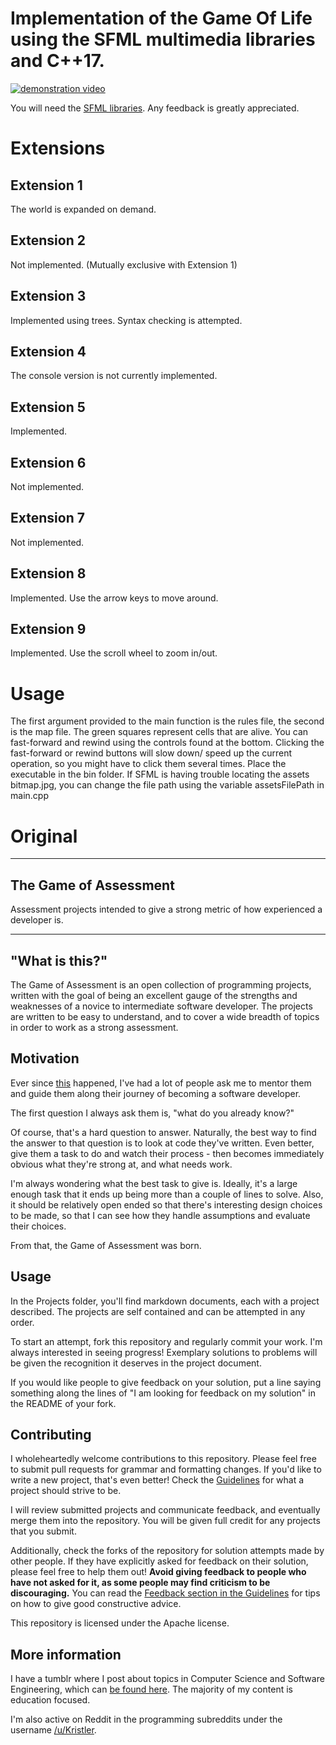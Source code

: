 # Implementation of the Game Of Life using the SFML multimedia libraries and C++17.

[![demonstration video](http://img.youtube.com/vi/T6eouj-GRJA/0.jpg)](http://www.youtube.com/watch?v=T6eouj-GRJA)


You will need the [SFML libraries](https://www.sfml-dev.org/tutorials/2.5/).
Any feedback is greatly appreciated.

# Extensions
## Extension 1
The world is expanded on demand.

## Extension 2
Not implemented. (Mutually exclusive with Extension 1)

## Extension 3
Implemented using trees.
Syntax checking is attempted.

## Extension 4
The console version is not currently implemented.

## Extension 5
Implemented.

## Extension 6
Not implemented.

## Extension 7
Not implemented.

## Extension 8
Implemented. Use the arrow keys to move around.

## Extension 9
Implemented. Use the scroll wheel to zoom in/out.

# Usage
The first argument provided to the main function is the rules file, the second is the map file.
The green squares represent cells that are alive.
You can fast-forward and rewind using the controls found at the bottom. Clicking the fast-forward or rewind buttons will slow down/ speed up the current operation, so you might have to click them several times.
Place the executable in the bin folder.
If SFML is having trouble locating the assets bitmap.jpg, you can change the file path using the variable assetsFilePath in main.cpp

# Original
***********

## The Game of Assessment
Assessment projects intended to give a strong metric of how experienced a developer is.
***********

## "What is this?"

The Game of Assessment is an open collection of programming projects, written with the goal of being an excellent gauge of the strengths and weaknesses of a novice to intermediate software developer. The projects are written to be easy to understand, and to cover a wide breadth of topics in order to work as a strong assessment.

## Motivation

Ever since [this](http://www.forbes.com/sites/michaelhumphrey/2013/11/10/meet-a-young-redditor-who-could-teach-some-teachers-a-lesson/) happened, I've had a lot of people ask me to mentor them and guide them along their journey of becoming a software developer.

The first question I always ask them is, "what do you already know?" 

Of course, that's a hard question to answer. Naturally, the best way to find the answer to that question is to look at code they've written. Even better, give them a task to do and watch their process - then becomes immediately obvious what they're strong at, and what needs work.

I'm always wondering what the best task to give is. Ideally, it's a large enough task that it ends up being more than a couple of lines to solve. Also, it should be relatively open ended so that there's interesting design choices to be made, so that I can see how they handle assumptions and evaluate their choices.

From that, the Game of Assessment was born.

## Usage

In the Projects folder, you'll find markdown documents, each with a project described. The projects are self contained and can be attempted in any order.

To start an attempt, fork this repository and regularly commit your work. I'm always interested in seeing progress! Exemplary solutions to problems will be given the recognition it deserves in the project document.

If you would like people to give feedback on your solution, put a line saying something along the lines of "I am looking for feedback on my solution" in the README of your fork.

## Contributing

I wholeheartedly welcome contributions to this repository. Please feel free to submit pull requests for grammar and formatting changes. If you'd like to write a new project, that's even better! Check the [Guidelines](Guidelines.md) for what a project should strive to be.

I will review submitted projects and communicate feedback, and eventually merge them into the repository. You will be given full credit for any projects that you submit.

Additionally, check the forks of the repository for solution attempts made by other people. If they have explicitly asked for feedback on their solution, please feel free to help them out! **Avoid giving feedback to people who have not asked for it, as some people may find criticism to be discouraging.** You can read the [Feedback section in the Guidelines](Guidelines.md#feedback) for tips on how to give good constructive advice.

This repository is licensed under the Apache license.

## More information

I have a tumblr where I post about topics in Computer Science and Software Engineering, which can [be found here](http://stickerpants.tumblr.com/). The majority of my content is education focused.

I'm also active on Reddit in the programming subreddits under the username [/u/Kristler](http://reddit.com/u/kristler).
